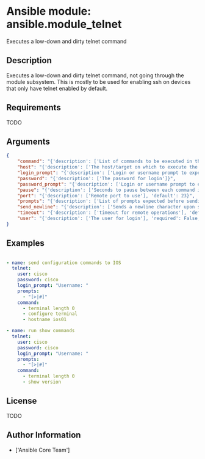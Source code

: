 # Ansible module: ansible.module_telnet


Executes a low-down and dirty telnet command

## Description

Executes a low-down and dirty telnet command, not going through the module subsystem.
This is mostly to be used for enabling ssh on devices that only have telnet enabled by default.

## Requirements

TODO

## Arguments

``` json
{
    "command": "{'description': ['List of commands to be executed in the telnet session.'], 'required': True, 'aliases': ['commands']}",
    "host": "{'description': ['The host/target on which to execute the command'], 'required': False, 'default': 'remote_addr'}",
    "login_prompt": "{'description': ['Login or username prompt to expect'], 'required': False, 'default': 'login: '}",
    "password": "{'description': ['The password for login']}",
    "password_prompt": "{'description': ['Login or username prompt to expect'], 'required': False, 'default': 'Password: '}",
    "pause": "{'description': ['Seconds to pause between each command issued'], 'required': False, 'default': 1}",
    "port": "{'description': ['Remote port to use'], 'default': 23}",
    "prompts": "{'description': ['List of prompts expected before sending next command'], 'required': False, 'default': ['$']}",
    "send_newline": "{'description': ['Sends a newline character upon successful connection to start the terminal session.'], 'required': False, 'default': False, 'type': 'bool', 'version_added': '2.7'}",
    "timeout": "{'description': ['timeout for remote operations'], 'default': 120}",
    "user": "{'description': ['The user for login'], 'required': False, 'default': 'remote_user'}",
}
```

## Examples


``` yaml

- name: send configuration commands to IOS
  telnet:
    user: cisco
    password: cisco
    login_prompt: "Username: "
    prompts:
      - "[>|#]"
    command:
      - terminal length 0
      - configure terminal
      - hostname ios01

- name: run show commands
  telnet:
    user: cisco
    password: cisco
    login_prompt: "Username: "
    prompts:
      - "[>|#]"
    command:
      - terminal length 0
      - show version

```

## License

TODO

## Author Information
  - ['Ansible Core Team']
